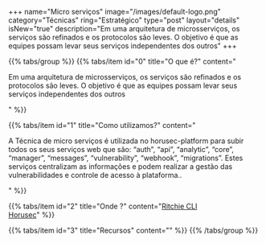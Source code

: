 +++
name="Micro serviços"
image="/images/default-logo.png"
category="Técnicas"
ring="Estratégico"
type="post"
layout="details"
isNew="true"
description="Em uma arquitetura de microsserviços, os serviços são refinados e os protocolos são leves. O objetivo é que as equipes possam levar seus serviços independentes dos outros"
+++

{{% tabs/group %}}
  {{% tabs/item id="0" title="O que é?" content="<p>Em uma arquitetura de microsserviços, os serviços são refinados e os protocolos são leves. O objetivo é que as equipes possam levar seus serviços independentes dos outros</p>" %}}
  
  {{% tabs/item id="1" title="Como utilizamos?" content="<p>A Técnica de micro serviços é utilizada no horusec-platform para subir todos os seus serviços web que são: “auth”, “api”, “analytic”, “core”, “manager”, “messages”, “vulnerability”, “webhook”, “migrations”. Estes serviços centralizam as informações e podem realizar a gestão das vulnerabilidades e controle de acesso à plataforma..</p>" %}}
  
  {{% tabs/item id="2" title="Onde ?" content="<a href='https://ritchiecli.io/' target='_blank'>Ritchie CLI</a><br /><a href='https://horusec.io/' target='_blank'>Horusec</a>" %}}

  {{% tabs/item id="3" title="Recursos" content="" %}}
{{% /tabs/group %}}